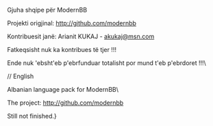 Gjuha shqipe për ModernBB

Projekti origjinal: http://github.com/modernbb

Kontribuesit janë: Arianit KUKAJ - akukaj@msn.com

Fatkeqsisht nuk ka kontribues të tjer !!!

Ende nuk \'ebsht\'eb p\'ebrfunduar totalisht por mund t\'eb p\'ebrdoret !!!\

// English

Albanian language pack for ModernBB\

The project: http://github.com/modernbb

Still not finished.}
